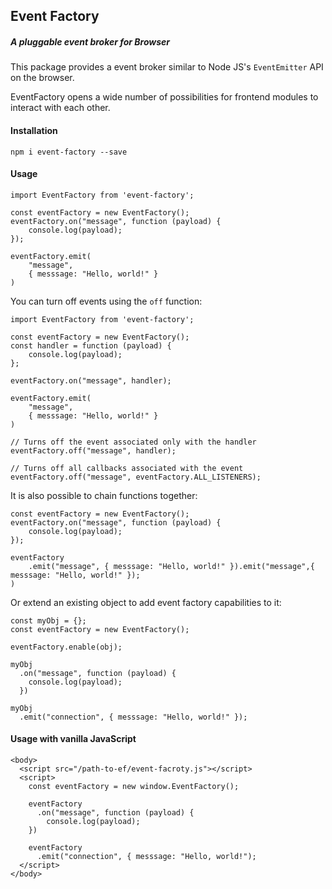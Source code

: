 ## Event Factory

##### A pluggable event broker for Browser

This package provides a event broker similar to Node JS's `EventEmitter` API on the browser.

EventFactory opens a wide number of possibilities for frontend modules to interact with each other.

#### Installation

`npm i event-factory --save`

#### Usage

```
import EventFactory from 'event-factory';

const eventFactory = new EventFactory();
eventFactory.on("message", function (payload) {
    console.log(payload);
});

eventFactory.emit(
    "message",
    { messsage: "Hello, world!" }
)
```

You can turn off events using the `off` function:

```
import EventFactory from 'event-factory';

const eventFactory = new EventFactory();
const handler = function (payload) {
    console.log(payload);
};

eventFactory.on("message", handler);

eventFactory.emit(
    "message",
    { messsage: "Hello, world!" }
)

// Turns off the event associated only with the handler
eventFactory.off("message", handler);

// Turns off all callbacks associated with the event
eventFactory.off("message", eventFactory.ALL_LISTENERS);
```

It is also possible to chain functions together:

```
const eventFactory = new EventFactory();
eventFactory.on("message", function (payload) {
    console.log(payload);
});

eventFactory
    .emit("message", { messsage: "Hello, world!" }).emit("message",{ messsage: "Hello, world!" });
)
```

Or extend an existing object to add event factory capabilities to it:

```
const myObj = {};
const eventFactory = new EventFactory();

eventFactory.enable(obj);

myObj
  .on("message", function (payload) {
    console.log(payload);
  })

myObj
  .emit("connection", { messsage: "Hello, world!" });
```

#### Usage with vanilla JavaScript

```
<body>
  <script src="/path-to-ef/event-facroty.js"></script>
  <script>
    const eventFactory = new window.EventFactory();

    eventFactory
      .on("message", function (payload) {
        console.log(payload);
    })

    eventFactory
      .emit("connection", { messsage: "Hello, world!");
  </script>
</body>
```

